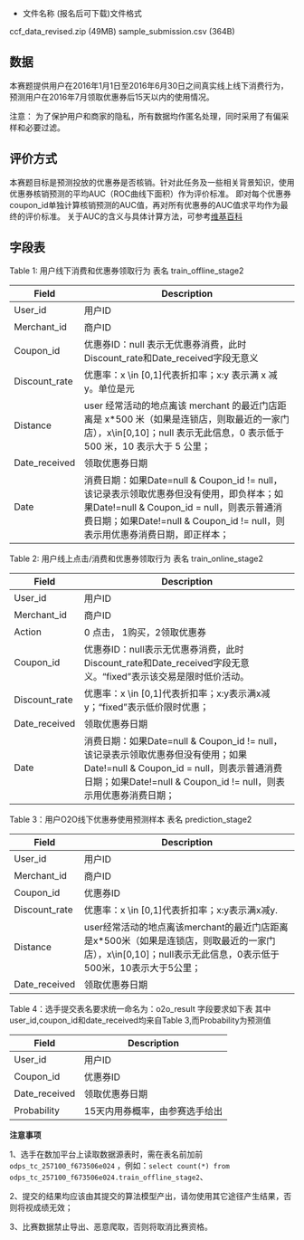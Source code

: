 - 文件名称 (报名后可下载)文件格式

ccf_data_revised.zip (49MB)
sample_submission.csv (364B)

## **数据**

​    本赛题提供用户在2016年1月1日至2016年6月30日之间真实线上线下消费行为，预测用户在2016年7月领取优惠券后15天以内的使用情况。

注意： 为了保护用户和商家的隐私，所有数据均作匿名处理，同时采用了有偏采样和必要过滤。

## **评价方式**

​    本赛题目标是预测投放的优惠券是否核销。针对此任务及一些相关背景知识，使用优惠券核销预测的平均AUC（ROC曲线下面积）作为评价标准。 即对每个优惠券coupon_id单独计算核销预测的AUC值，再对所有优惠券的AUC值求平均作为最终的评价标准。 关于AUC的含义与具体计算方法，可参考[维基百科](https://zh.wikipedia.org/wiki/ROC%E6%9B%B2%E7%BA%BF#.E6.9B.B2.E7.B7.9A.E4.B8.8B.E9.9D.A2.E7.A9.8D.EF.BC.88AUC.EF.BC.89)


## **字段表**

Table 1: 用户线下消费和优惠券领取行为 表名 train_offline_stage2

| **Field**     | **Description**                                              |
| ------------- | ------------------------------------------------------------ |
| User_id       | 用户ID                                                       |
| Merchant_id   | 商户ID                                                       |
| Coupon_id     | 优惠券ID：null 表示无优惠券消费，此时Discount_rate和Date_received字段无意义 |
| Discount_rate | 优惠率：x \in [0,1]代表折扣率；x:y 表示满 x 减 y。单位是元       |
| Distance      | user 经常活动的地点离该 merchant 的最近门店距离是 x*500 米（如果是连锁店，则取最近的一家门店），x\in[0,10]；null 表示无此信息，0 表示低于 500 米，10 表示大于 5 公里； |
| Date_received | 领取优惠券日期                                               |
| Date          | 消费日期：如果Date=null & Coupon_id != null，该记录表示领取优惠券但没有使用，即负样本；如果Date!=null & Coupon_id = null，则表示普通消费日期；如果Date!=null & Coupon_id != null，则表示用优惠券消费日期，即正样本； |





Table 2: 用户线上点击/消费和优惠券领取行为 表名 train_online_stage2

| **Field**     | **Description**                                              |
| ------------- | ------------------------------------------------------------ |
| User_id       | 用户ID                                                       |
| Merchant_id   | 商户ID                                                       |
| Action        | 0 点击， 1购买，2领取优惠券                                  |
| Coupon_id     | 优惠券ID：null表示无优惠券消费，此时Discount_rate和Date_received字段无意义。“fixed”表示该交易是限时低价活动。 |
| Discount_rate | 优惠率：x \in [0,1]代表折扣率；x:y表示满x减y；“fixed”表示低价限时优惠； |
| Date_received | 领取优惠券日期                                               |
| Date          | 消费日期：如果Date=null & Coupon_id != null，该记录表示领取优惠券但没有使用；如果Date!=null & Coupon_id = null，则表示普通消费日期；如果Date!=null & Coupon_id != null，则表示用优惠券消费日期； |



Table 3：用户O2O线下优惠券使用预测样本 表名 prediction_stage2

| **Field**     | **Description**                                              |
| ------------- | ------------------------------------------------------------ |
| User_id       | 用户ID                                                       |
| Merchant_id   | 商户ID                                                       |
| Coupon_id     | 优惠券ID                                                     |
| Discount_rate | 优惠率：x \in [0,1]代表折扣率；x:y表示满x减y.                |
| Distance      | user经常活动的地点离该merchant的最近门店距离是x*500米（如果是连锁店，则取最近的一家门店），x\in[0,10]；null表示无此信息，0表示低于500米，10表示大于5公里； |
| Date_received | 领取优惠券日期                                               |



Table 4：选手提交表名要求统一命名为：o2o_result 字段要求如下表
其中user_id,coupon_id和date_received均来自Table 3,而Probability为预测值



| **Field**     | **Description**                |
| ------------- | ------------------------------ |
| User_id       | 用户ID                         |
| Coupon_id     | 优惠券ID                       |
| Date_received | 领取优惠券日期                 |
| Probability   | 15天内用券概率，由参赛选手给出 |

**注意事项**

1、选手在数加平台上读取数据源表时，需在表名前加前 `odps_tc_257100_f673506e024` ，例如：`select count(*) from odps_tc_257100_f673506e024.train_offline_stage2`、

2、提交的结果均应该由其提交的算法模型产出，请勿使用其它途径产生结果，否则将视成绩无效；

3、比赛数据禁止导出、恶意爬取，否则将取消比赛资格。
